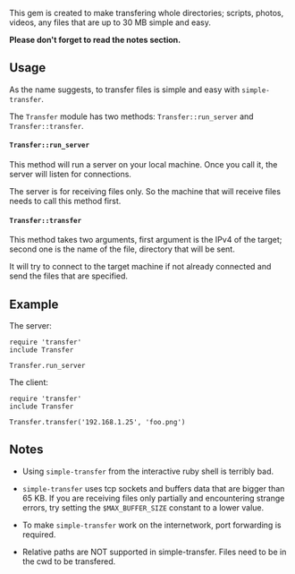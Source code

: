This gem is created to make transfering whole directories; scripts, photos, videos, any files that are up to 30 MB simple and easy.

**Please don't forget to read the notes section.**



## Usage

As the name suggests, to transfer files is simple and easy with ```simple-transfer```.

The ```Transfer``` module has two methods: ```Transfer::run_server``` and ```Transfer::transfer```.

#### ```Transfer::run_server```

This method will run a server on your local machine. Once you call it, the server will listen for connections.

The server is for receiving files only. So the machine that will receive files needs to call this method first.

#### ```Transfer::transfer```
This method takes two arguments, first argument is the IPv4 of the target; second one is the name of the file, directory that will be sent.

It will try to connect to the target machine if not already connected and send the files that are specified.


## Example


The server:

```
require 'transfer'
include Transfer

Transfer.run_server

```

The client:

```
require 'transfer'
include Transfer

Transfer.transfer('192.168.1.25', 'foo.png')

```

## Notes

* Using ```simple-transfer``` from the interactive ruby shell is terribly bad.

* ```simple-transfer``` uses tcp sockets and buffers data that are bigger than 65 KB. If you are receiving files only partially and encountering strange errors, try setting the ```$MAX_BUFFER_SIZE``` constant to a lower value.

* To make ```simple-transfer``` work on the internetwork, port forwarding is required.

* Relative paths are NOT supported in simple-transfer. Files need to be in the cwd to be transfered.
